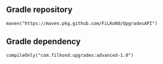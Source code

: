 ## Gradle repository
```
maven("https://maven.pkg.github.com/FiLKoNd/UpgradesAPI")
```

## Gradle dependency
```
compileOnly("com.filkond.upgrades:advanced-1.0")
```
